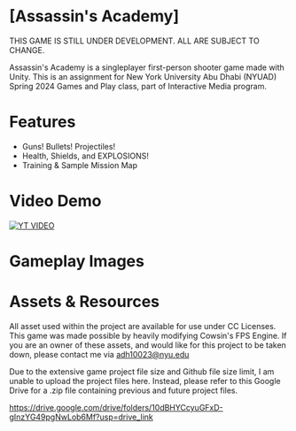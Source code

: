 
# [Assassin's Academy] 

THIS GAME IS STILL UNDER DEVELOPMENT. ALL ARE SUBJECT TO CHANGE.

Assassin's Academy is a singleplayer first-person shooter game made with Unity. This is an assignment for New York University Abu Dhabi (NYUAD) Spring 2024 Games and Play class, part of Interactive Media program.

# Features
- Guns! Bullets! Projectiles!
- Health, Shields, and EXPLOSIONS!
- Training & Sample Mission Map

# Video Demo
[![YT VIDEO](https://img.youtube.com/vi/i1AA3GSpK2A/0.jpg)](https://www.youtube.com/watch?v=i1AA3GSpK2A)

# Gameplay Images



# Assets & Resources
All asset used within the project are available for use under CC Licenses. This game was made possible by heavily modifying Cowsin's FPS Engine. If you are an owner of these assets, and would like for this project to be taken down, please contact me via adh10023@nyu.edu

Due to the extensive game project file size and Github file size limit, I am unable to upload the project files here. Instead, please refer to this Google Drive for a .zip file containing previous and future project files.

https://drive.google.com/drive/folders/10dBHYCcyuGFxD-gInzYG49pgNwLob6Mf?usp=drive_link




